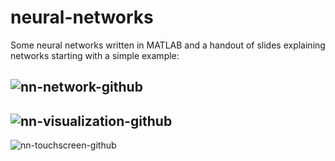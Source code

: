 # neural-networks
Some neural networks written in MATLAB and a handout of slides explaining networks starting with a simple example:

![nn-network-github](http://reactorlab.net/graphics/github_media/nn_network.png)  
---------
![nn-visualization-github](http://reactorlab.net/graphics/github_media/nn_visualization.png) 
---------
![nn-touchscreen-github](http://reactorlab.net/graphics/github_media/nn_touchscreen.png) 
